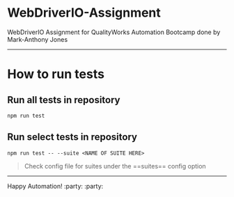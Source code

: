 # WebDriverIO-Assignment
WebDriverIO Assignment for QualityWorks Automation Bootcamp done by Mark-Anthony Jones

---

# How to run tests

## Run all tests in repository

`npm run test` 

## Run select tests in repository

`npm run test -- --suite <NAME OF SUITE HERE>`

> Check config file for suites under the ==suites== config option

---

Happy Automation! :party: :party:
